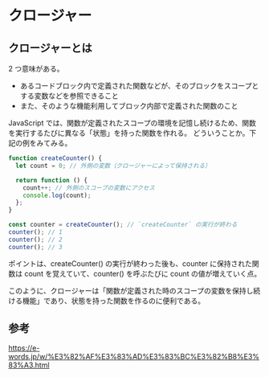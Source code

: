 # クロージャー

## クロージャーとは

2 つ意味がある。

- あるコードブロック内で定義された関数などが、そのブロックをスコープとする変数などを参照できること
- また、そのような機能利用してブロック内部で定義された関数のこと

JavaScript では、関数が定義されたスコープの環境を記憶し続けるため、関数を実行するたびに異なる「状態」を持った関数を作れる。
どういうことか。下記の例をみてみる。

```ts
function createCounter() {
  let count = 0; // 外側の変数（クロージャーによって保持される）

  return function () {
    count++; // 外側のスコープの変数にアクセス
    console.log(count);
  };
}

const counter = createCounter(); // `createCounter` の実行が終わる
counter(); // 1
counter(); // 2
counter(); // 3
```

ポイントは、createCounter() の実行が終わった後も、counter に保持された関数は count を覚えていて、counter() を呼ぶたびに count の値が増えていく点。

このように、クロージャーは「関数が定義された時のスコープの変数を保持し続ける機能」であり、状態を持った関数を作るのに便利である。

## 参考

https://e-words.jp/w/%E3%82%AF%E3%83%AD%E3%83%BC%E3%82%B8%E3%83%A3.html
